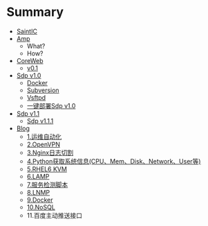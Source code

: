 # Summary

* [SaintIC](README.md)
* [Amp](amp/README.md)
   * What?
   * How?
* [CoreWeb](coreweb/README.md)
   * [v0.1](coreweb/0.1.md)
* [Sdp v1.0](sdpv1.0/README.md)
   * [Docker](sdpv1.0/docker.md)
   * [Subversion](sdpv1.0/subversion.md)
   * [Vsftpd](sdpv1.0/vsftpd.md)
   * [一键部署Sdp v1.0](sdpv1.0/autodeploy.md)
* [Sdp v1.1](sdpv1.1/README.md)
   * [Sdp v1.1.1](sdpv1.1/sdp_v1.1.1.md)
* [Blog](blog/README.md)
   * [1.运维自动化](blog/1.md)
   * [2.OpenVPN](blog/2.md)
   * [3.Nginx日志切割](blog/3.md)
   * [4.Python获取系统信息(CPU、Mem、Disk、Network、User等)](blog/4.md)
   * [5.RHEL6 KVM](blog/5.md)
   * [6.LAMP](blog/6.md)
   * [7.服务检测脚本](blog/7.md)
   * [8.LNMP](blog/8.md)
   * [9.Docker](blog/9.md)
   * [10.NoSQL](blog/10.md)
   * 11.百度主动推送接口

